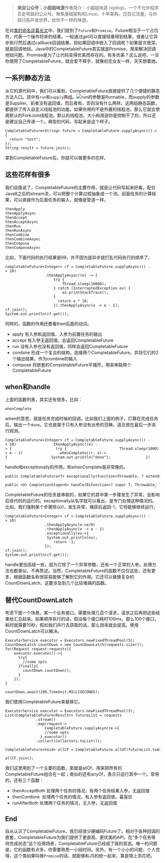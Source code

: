 > **来自公众号：小姐姐味道**作者简介：小姐姐味道 \(xjjdog\)，一个不允许程序员走弯路的公众号。聚焦基础架构和Linux。十年架构，日百亿流量，与你探讨高并发世界，给你不一样的味道。

在对[类的命名这篇长文](https://mp.weixin.qq.com/s?__biz=MzA4MTc4NTUxNQ==&mid=2650524593&idx=1&sn=99d335849dc1fc92f65dc618106aa844&chksm=8780cc75b0f745637ee03a63d7ea640ad1d4638478e8af5d811e92e985b1509219957408ec27&token=1556116051&lang=zh_CN&scene=21#wechat_redirect)中，我们提到了`Future`和`Promise`。Future相当于一个占位符，代表一个操作将来的结果。一般通过get可以直接阻塞得到结果，或者让它异步执行然后通过callback回调结果。但如果回调中嵌入了回调呢？如果层次很深，就是回调地狱。Java中的CompletableFuture其实就是Promise，用来解决回调地狱问题。Promise是为了让代码变得优美而存在的。有多优美？这么说吧，一旦你使用了CompletableFuture，就会爱不释手，就像初恋女友一样，天天想着她。

## 一系列静态方法

从它的源代码中，我们可以看到，CompletableFuture直接提供了几个便捷的静态方法入口。其中有`run`和`supply`两组。![](https://mmbiz.qpic.cn/mmbiz_png/cvQbJDZsKLpsgAkLzXYicDoxwahBdiaaHM0ZpSk3Zk1GHA3tib55XlXYOibBiatlVcDPYLFoKDlF9JdqB4icJoOyC5rw/640?wx_fmt=png)run的参数是Runnable，而supply的参数是Supplier。前者没有返回值，而后者有，否则没有什么两样。这两组静态函数，都提供了传入自定义线程池的功能。如果你用的不是外置的线程池，那么它就会使用默认的ForkJoin线程池。默认的线程池，大小和用途你是控制不了的，所以还是建议自己传递一个。典型的代码，写起来是这个样子。

```
CompletableFuture<String> future = CompletableFuture.supplyAsync(()->{ 
  return "test";
});
String result = future.join();
```

拿到CompletableFuture后，你就可以做更多的花样。

## 这些花样有很多

我们说面说了，CompletableFuture的主要作用，就是让代码写起来好看。配合Java8之后的stream流，可以把整个计算过程抽象成一个流。前面任务的计算结果，可以直接作为后面任务的输入，就像是管道一样。

```
thenApply
thenApplyAsync
thenAccept
thenAcceptAsync
thenRun
thenRunAsync
thenCombine
thenCombineAsync
thenCompose
thenComposeAsync
```

比如，下面代码的执行结果是99，并不因为是异步就打乱代码执行的顺序了。  

```
CompletableFuture<Integer> cf = CompletableFuture.supplyAsync(() -> 10)
                  .thenApplyAsync((e) -> {   
                      try {          
                          Thread.sleep(10000);            
                      } catch (InterruptedException ex) {         
                          ex.printStackTrace();               
                      }               
                        return e * 10;      
                      }).thenApplyAsync(e -> e - 1);
cf.join();
System.out.println(cf.get());
```

同样的，函数的作用还要看then后面的动词。

- apply 有入参和返回值，入参为前置任务的输出
- accept 有入参无返回值，会返回CompletableFuture
- run 没有入参也没有返回值，同样会返回CompletableFuture
- combine 形成一个复合的结构，连接两个CompletableFuture，并将它们的2个输出结果，作为combine的输入
- compose 将嵌套的CompletableFuture平铺开，用来串联两个CompletableFuture

## when和handle

上面的函数列表，其实还有很多。比如：

```
whenComplete
```

when的意思，就是任务完成时候的回调。比如我们上面的例子，打算在完成任务后，输出一个`done`。它也是属于只有入参没有出参的范畴，适合放在最后一步进行观测。

```
CompletableFuture<Integer> cf = CompletableFuture.supplyAsync(() -> 10)                .thenApplyAsync((e) -> {                    try {                        Thread.sleep(1000);                    } catch (InterruptedException ex) {                        ex.printStackTrace();                    }                    return e * 10;                }).thenApplyAsync(e -> e - 1)                .whenComplete((r, e)->{                    System.out.println("done");                })                ;cf.join();System.out.println(cf.get());
```

handle和exceptionally的作用，和whenComplete是非常像的。

```
public CompletableFuture<T> exceptionally(Function<Throwable, ? extends T> fn);

public <U> CompletionStage<U> handle(BiFunction<? super T, Throwable, ? extends U> fn);
```

CompletableFuture的任务是串联的，如果它的其中某一步骤发生了异常，会影响后续代码的运行的。exceptionally从名字就可以看出，是专门处理这种情况的。比如，我们强制某个步骤除以0，发生异常，捕获后返回-1，它将能够继续运行。

```
CompletableFuture<Integer> cf = CompletableFuture.supplyAsync(() -> 10)              
                  .thenApplyAsync(e->e/0)               
                  .thenApplyAsync(e -> e - 1)            
                  .exceptionally(ex->{               
                   System.out.println(ex);             
                      return -1;     
                  });
cf.join();
System.out.println(cf.get());
```

handle更加高级一些，因为它除了一个异常参数，还有一个正常的入参。处理方法也都类似，不再赘述。当然，CompletableFuture的函数不仅仅这些，还有更多，根据函数名称很容易能够了解到它的作用。它还可以替换复杂的CountDownLatch，这要涉及到几个比较难搞的函数。

## 替代CountDownLatch

考虑下面一个场景。某一个业务接口，需要处理几百个请求，请求之后再把这些结果给汇总起来。如果顺序执行的话，假设每个接口耗时100ms，那么100个接口，耗时就需要10秒。假如我们并行去获取的话，那么效率就会提高。使用CountDownLatch可以解决。

```
ExecutorService executor = Executors.newFixedThreadPool(5);
CountDownLatch countDown = new CountDownLatch(requests.size());
for(Request request:requests){    
    executor.execute(()->{     
      try{       
        //some opts     
      }finally{   
        countDown.countDown();    
      }   
    });
}

countDown.await(200,TimeUnit.MILLISECONDS);
```

我们使用CompletableFuture来替换它。

```
ExecutorService executor = Executors.newFixedThreadPool(5);
List<CompletableFuture<Result>> futureList = requests   
              .stream()   
              .map(request->    
                  CompletableFuture.supplyAsync(e->{       
                  //some opts       
                },executor))
              .collect(Collectors.toList());

CompletableFuture<Void> allCF = CompletableFuture.allOf(futureList.toArray(new CompletableFuture[0]));

allCF.join();
```

我们这里用到了一个主要的函数，那就是allOf，用来把所有的CompletableFuture组合在一起；类似的还有anyOf，表示只运行其中一个。常用的，还有三个函数：

- thenAcceptBoth 处理两个任务的情况，有两个任务结果入参，无返回值
- thenCombine  处理两个任务的情况，有入参有返回值，最喜欢
- runAfterBoth 处理两个任务的情况，无入参，无返回值

## End

自从认识了CompletableFuture，我已经很少硬编码Future了。相对于各种回调的嵌套，CompletableFuture为我们提供了更直观、更优美的API。在“多个任务等待完成状态”这个应用场景，CompletableFuture已经成了我的首选。唯一的问题是，它的函数有点多，你需要熟悉一小段时间。另外，有一个小小的问题，个人觉得，这个类如果叫做`Promise`的话，就能够和JS的统一起来，算是锦上添花吧。

  